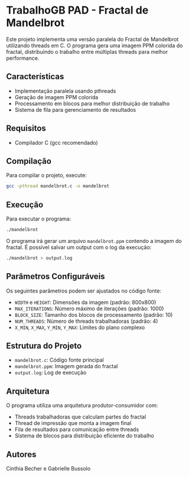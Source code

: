 # TrabalhoGB PAD - Fractal de Mandelbrot

Este projeto implementa uma versão paralela do Fractal de Mandelbrot utilizando threads em C. O programa gera uma imagem PPM colorida do fractal, distribuindo o trabalho entre múltiplas threads para melhor performance.

## Características

- Implementação paralela usando pthreads
- Geração de imagem PPM colorida
- Processamento em blocos para melhor distribuição de trabalho
- Sistema de fila para gerenciamento de resultados

## Requisitos

- Compilador C (gcc recomendado)

## Compilação

Para compilar o projeto, execute:

```bash
gcc -pthread mandelbrot.c -o mandelbrot
```

## Execução

Para executar o programa:

```bash
./mandelbrot
```

O programa irá gerar um arquivo `mandelbrot.ppm` contendo a imagem do fractal.
É possível salvar um output com o log da execução: 
```bash
./mandelbrot > output.log
```

## Parâmetros Configuráveis

Os seguintes parâmetros podem ser ajustados no código fonte:

- `WIDTH` e `HEIGHT`: Dimensões da imagem (padrão: 800x800)
- `MAX_ITERATIONS`: Número máximo de iterações (padrão: 1000)
- `BLOCK_SIZE`: Tamanho dos blocos de processamento (padrão: 10)
- `NUM_THREADS`: Número de threads trabalhadoras (padrão: 4)
- `X_MIN`, `X_MAX`, `Y_MIN`, `Y_MAX`: Limites do plano complexo

## Estrutura do Projeto

- `mandelbrot.c`: Código fonte principal
- `mandelbrot.ppm`: Imagem gerada do fractal
- `output.log`: Log de execução

## Arquitetura

O programa utiliza uma arquitetura produtor-consumidor com:
- Threads trabalhadoras que calculam partes do fractal
- Thread de impressão que monta a imagem final
- Fila de resultados para comunicação entre threads
- Sistema de blocos para distribuição eficiente do trabalho

## Autores

Cinthia Becher e Gabrielle Bussolo

